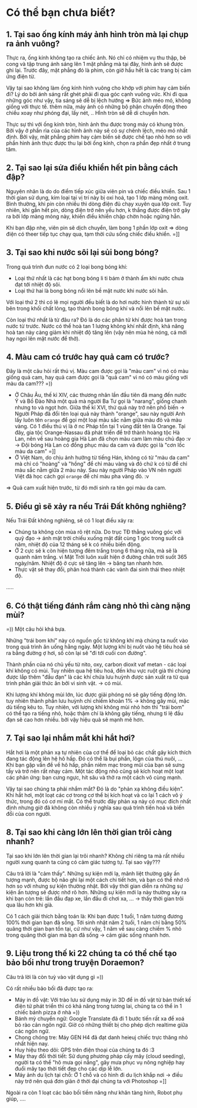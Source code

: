 # Có thể bạn chưa biết?

## 1. Tại sao ống kính máy ảnh hình tròn mà lại chụp ra ảnh vuông?
Thực ra, ống kính không tạo ra chiếc ảnh. Nó chỉ có nhiệm vụ thu thập, bẻ cong và tập trung ánh sáng lên 1 mặt phẳng mà tại đây, hình ảnh sẽ được ghi lại. Trước đây, mặt phẳng đó là phim, còn giờ hầu hết là các trang bị cảm ứng điện từ.

Vậy tại sao không làm ống kính hình vuông cho khớp với phim hay cảm biến đi? Lý do bởi ánh sáng rất ghét phải đi qua góc cạnh vuông vức. Khi đi qua những góc như vậy, tia sáng sẽ dễ bị lệch hướng => Bức ảnh méo mó, không giống với thực tế. thêm nữa, máy ảnh có những bộ phận chuyển động theo chiều xoay như phóng đại, lấy nét, .. HÌnh tròn sẽ dễ di chuyển hơn.

Thực sự thì với ống kính tròn, hình ảnh thu được trong máy có khung tròn. Bởi vậy ở phần rìa của các hình ảnh này sẽ có sự chênh lệch, méo mó nhất định. Bởi vậy, mặt phẳng phim hay cảm biến sẽ được chế tạo nhỏ hơn so với phần hình ảnh thực được thu lại bởi ống kính, chọn ra phần đẹp nhất ở trung tâm.

## 2. Tại sao lại sửa điều khiển hết pin bằng cách đập?
Nguyên nhân là do do điểm tiếp xúc giữa viên pin và chiếc điều khiển. Sau 1 thời gian sử dụng, kim loại tại vị trí này bị oxi hoá, tạo 1 lớp màng mỏng oxit. Bình thường, khi pin còn nhiều thì dòng điện đủ chạy xuyên qua lớp oxit. Tuy nhiên, khi gần hết pin, dòng điện trở nên yếu hơn, k thắng được điện trở gây ra bởi lớp màng mỏng này, khiến điều khiển chập chờn hoặc ngừng hẳn.

Khi bạn đập nhẹ, viên pin sẽ dịch chuyển, làm bong 1 phần lớp oxit => dòng điện có theer tiếp tục chạy qua, tạm thời cứu sống chiếc điều khiển. =]]

## 3. Tại sao khi nước sôi lại sủi bong bóng?
Trong quá trình đun nước có 2 loại bong bóng khí:

* Loại thứ nhất là các hạt bong bóng li ti bám ở thành ấm khi nước chưa đạt tới nhiệt độ sôi.
* Loại thứ hai là bong bóng nổi lên bề mặt nước khi nước sôi hẳn. 

Với loại thứ 2 thì có lẽ mọi người đều biết là do hơi nước hình thành từ sự sôi bên trong khối chất lỏng, tạo thành bong bóng khí và nổi lên bề mặt nước. 

Còn loại thứ nhất là từ đâu ra? Đó là do các phân tử khí được hoà tan trong nước từ trước. Nước có thể hoà tan 1 lượng không khí nhất định, khả năng hoà tan này càng giảm khi nhiệt độ tăng lên (vậy nên mùa hè nóng, cá mới hay ngoi lên mặt nước để thở).

## 4. Màu cam có trước hay quả cam có trước?
Đây là một câu hỏi rất thú vị. Màu cam được gọi là "màu cam" vì nó có màu giống quả cam, hay quả cam được gọi là "quả cam" vì nó có màu giống với màu da cam??? =))

+ Ở Châu Âu, thế kỉ XIV, các thương nhân lần đầu tiên đã mang đến nước Ý và Bồ Đào Nhà một quả mà người Ba Tư gọi là "narang", giống chanh nhưng to và ngọt hơn. Giữa thế kỉ XVI, thứ quả này trở nên phổ biến -> Người Pháp đã đổi tên loại quả này thành "orange", sau này người Anh lấy luôn tên `orange` để gọi một loại màu sắc nằm giữa màu đỏ và màu vàng. Có 1 điều thú vị là ở nc Pháp tồn tại 1 vùng đất tên là Orange. Tại đây, gia tộc Orange-Nassau đã phát triển để trở thành hoàng tộc Hà Lan, nên về sau hoàng gia Hà Lan đã chọn màu cam làm màu chủ đạo :v -> Đội bóng Hà Lan có đồng phục màu da cam và được gọi là "cơn lốc màu da cam" =]]
+ Ở Việt Nam, do chịu ảnh hưởng từ tiếng Hán, không có từ "màu da cam" mà chỉ có "hoàng" và "hồng" để chỉ màu vàng và đỏ chứ k có từ để chỉ màu sắc nằm giữa 2 màu này. Sau này người Pháp vào VN nên người Việt đã học cách gọi `orange` để chỉ màu pha vàng đỏ. :v 

=> Quả cam xuất hiện trước, từ đó mới sinh ra tên gọi màu da cam.

## 5. Điều gì sẽ xảy ra nếu Trái Đất không nghiêng?
Nếu Trái Đất không nghiêng, sẽ có 1 loạt điều xảy ra:

* Chúng ta không còn mùa rõ rệt nữa. Do trục TĐ thẳng vuông góc với quỹ đạo -> ánh mặt trời chiếu xuống mặt đất cùng 1 góc trong suốt cả năm, nhiệt độ của 12 tháng sẽ k có nhiều biến động. 
* Ở 2 cực sẽ k còn hiện tượng đêm trắng trong 6 tháng nữa, mà sẽ là quanh năm trắng. vì Mặt Trời luôn xuất hiện ở đường chân trời suốt 365 ngày/năm. Nhiệt độ ở cực sẽ tăng lên -> băng tan nhanh hơn. 
* Thực vật sẽ thay đổi, phân hoá thành các vành đai sinh thái theo nhiệt độ. 

.....


## 6. Có thật tiếng đánh rắm càng nhỏ thì càng nặng mùi?
=)) Một câu hỏi khá bựa. 

Những "trái bom khí" này có nguồn gốc từ không khí mà chúng ta nuốt vào trong quá trình ăn uống hằng ngày. Một lượng khí bị nuốt vào hệ tiêu hoá sẽ ra bằng đường ợ hơi, số còn lại sẽ "đi tới cuối con đường".

Thành phần của nó chủ yếu từ nito, oxy, carbon dioxit vaf metan - các loại khí không có mùi. Tuy nhiên qua hệ tiêu hoá, đến khu vực ruột già thì chúng được lắp thêm "đầu đạn" là các khí chứa lưu huỳnh được sản xuất ra từ quá trình phân giải thức ăn bởi vi sinh vật. -> có mùi.

Khi lượng khí không mùi lớn, lúc được giải phóng nó sẽ gây tiếng động lớn. tuy nhiên thành phần lưu huỳnh chỉ chiếm khoản 1% -> không gây mùi, mặc dù tiếng kêu to. Tuy nhiên, với lượng khí không mùi nhỏ hơn thì "trái bom" có thể tạo ra tiếng nhỏ, hoặc thậm chí là không gây tiếng, nhưng tỉ lệ đầu đạn sẽ cao hơn nhiều. bởi vậy hiệu quả sẽ mạnh mẽ hơn.
## 7. Tại sao lại nhắm mắt khi hắt hơi?
Hắt hơi là một phản xạ tự nhiên của cơ thể để loại bỏ các chất gây kích thích đang tác động lên hệ hô hấp. Đó có thể là bụi phấn, lôgn của thú nuôi, ... Khi bạn gặp vấn đề về hô hấp, phần niêm mạc trong mũi của bạn sẽ sưng tấy và trở nên rất nhạy cảm. Một tác động nhỏ cũng sẽ kích hoạt một loạt các phản ứng: bạn cưng ngực, hít sâu và thở ra một cách vô cùng mạnh. 

Vậy tại sao chúng ta phải nhắm mắt? Đó là do "phản xạ không điều kiện". Khi hắt hơi, một loạt các cơ trong cơ thể bị kích hoạt và co lại 1 cách vô ý thức, trong đó có cơ mí mắt. Có thể trước đây phản xạ này có mục đích nhất định nhưng giờ đã không còn nhiều ý nghĩa sau quá trình tiến hoá và biến đổi của con người.

## 8. Tại sao khi càng lớn lên thời gian trôi càng nhanh?
Tại sao khi lớn lên thời gian lại trôi nhanh? Không chỉ riêng ta mà rất nhiều người xung quanh ta cũng có cảm giác tương tự. Tại sao vậy???

Câu trả lời là "cảm thấy". Những sự kiện mới lạ, mãnh liệt thường gây ấn tượng mạnh, được bộ não ghi lại một cách chi tiết hơn, và bạn có thể nhớ rõ hơn so với nhưng sự kiện thường nhật. Bởi vậy thời gian diễn ra những sự kiện ấn tượng sẽ được nhớ rõ hơn. Những sự kiện mới lạ này thường xảy ra khi bạn còn trẻ: lần đầu đạp xe, lần đầu đi chơi xa, ... -> thấy thời gian trôi qua lâu hơn khi già.

Có 1 cách giải thích bằng toán là: Khi bạn được 1 tuổi, 1 năm tương đương 100% thời gian bạn đã sống. Tới sinh nhật năm 2 tuổi, 1 năm chỉ bằng 50% quãng thời gian bạn tồn tại, cứ như vậy, 1 năm về sau càng chiếm % nhỏ trong quãng thời gian mà bạn đã sống -> cảm giác sống nhanh hơn.
## 9. Liệu trong thế kỉ 22 chúng ta có thể chế tạo bảo bối như trong truyện Doraemon?
Câu trả lời là còn tuỳ vào vật dụng gì =))

Có rất nhiều bảo bối đã được tạo ra: 

* Máy in đồ vật: Với trào lưu sử dụng máy in 3D để in đồ vật từ bản thiết kế điện tử phát triển thì có khả năng trong tương lai, chúng ta có thể in 1 chiếc bánh pizza ở nhà =))
* Bánh mỳ chuyển ngữ: Google Translate đã đi 1 bước tiến rất xa để xoá bỏ rào cản ngôn ngữ. Giờ có những thiết bị cho phép dịch realtime giữa các ngôn ngữ.
* Chong chóng tre: Máy GEN H4 đã đạt danh heieuj chiếc trực thăng nhỏ nhất hiện nay. 
* Huy hiệu theo dõi: GPS trên điện thoại của chúng ta đó :3
* Máy thay đổi thời tiết: Sử dụng phương pháp cấy mây (cloud seeding), người ta có thể "hô mưa gọi nắng", gây mưa phục vụ nông nghiệp hay đuổi mây tạo thời tiết đẹp cho các dịp lễ lớn.
* Máy ảnh du lịch tại chỗ: Ở 1 chỗ và có hình đi du lịch khắp nơi -> điều này trở nên quá đơn giản ở thời đại chúng ta với Photoshop =]]

Ngoài ra còn 1 loạt các bảo bối tiềm năng như khăn tàng hình, Robot phụ giúp, ....
